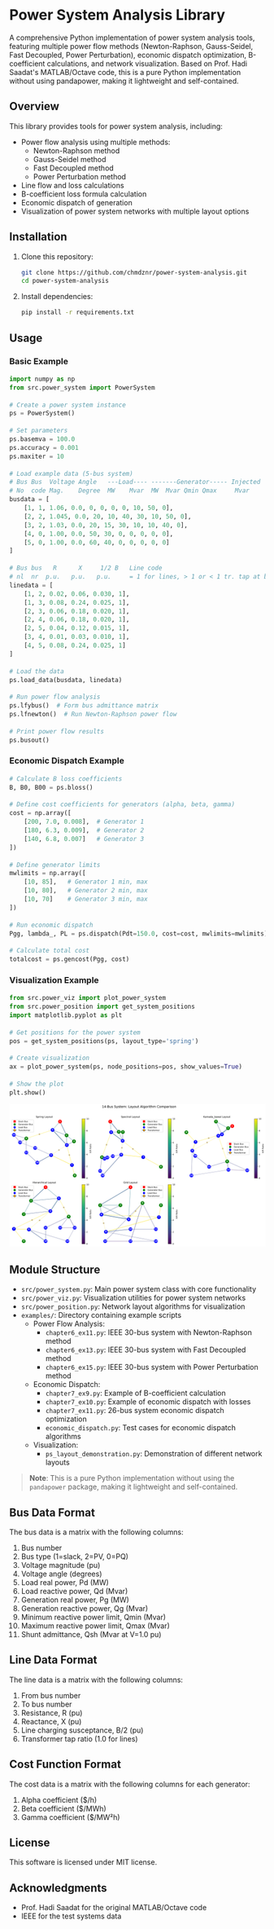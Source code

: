# Power System Analysis Library

A comprehensive Python implementation of power system analysis tools, featuring multiple power flow methods (Newton-Raphson, Gauss-Seidel, Fast Decoupled, Power Perturbation), economic dispatch optimization, B-coefficient calculations, and network visualization. Based on Prof. Hadi Saadat's MATLAB/Octave code, this is a pure Python implementation without using pandapower, making it lightweight and self-contained.

## Overview

This library provides tools for power system analysis, including:

- Power flow analysis using multiple methods:
  - Newton-Raphson method
  - Gauss-Seidel method
  - Fast Decoupled method
  - Power Perturbation method
- Line flow and loss calculations
- B-coefficient loss formula calculation
- Economic dispatch of generation
- Visualization of power system networks with multiple layout options

## Installation

1. Clone this repository:
   ```bash
   git clone https://github.com/chmdznr/power-system-analysis.git
   cd power-system-analysis
   ```

2. Install dependencies:
   ```bash
   pip install -r requirements.txt
   ```

## Usage

### Basic Example

```python
import numpy as np
from src.power_system import PowerSystem

# Create a power system instance
ps = PowerSystem()

# Set parameters
ps.basemva = 100.0
ps.accuracy = 0.001
ps.maxiter = 10

# Load example data (5-bus system)
# Bus Bus  Voltage Angle   ---Load---- -------Generator----- Injected
# No  code Mag.    Degree  MW    Mvar  MW  Mvar Qmin Qmax     Mvar
busdata = [
    [1, 1, 1.06, 0.0, 0, 0, 0, 0, 10, 50, 0],
    [2, 2, 1.045, 0.0, 20, 10, 40, 30, 10, 50, 0],
    [3, 2, 1.03, 0.0, 20, 15, 30, 10, 10, 40, 0],
    [4, 0, 1.00, 0.0, 50, 30, 0, 0, 0, 0, 0],
    [5, 0, 1.00, 0.0, 60, 40, 0, 0, 0, 0, 0]
]

# Bus bus   R      X     1/2 B   Line code
# nl  nr  p.u.   p.u.   p.u.     = 1 for lines, > 1 or < 1 tr. tap at bus nl
linedata = [
    [1, 2, 0.02, 0.06, 0.030, 1],
    [1, 3, 0.08, 0.24, 0.025, 1],
    [2, 3, 0.06, 0.18, 0.020, 1],
    [2, 4, 0.06, 0.18, 0.020, 1],
    [2, 5, 0.04, 0.12, 0.015, 1],
    [3, 4, 0.01, 0.03, 0.010, 1],
    [4, 5, 0.08, 0.24, 0.025, 1]
]

# Load the data
ps.load_data(busdata, linedata)

# Run power flow analysis
ps.lfybus()  # Form bus admittance matrix
ps.lfnewton()  # Run Newton-Raphson power flow

# Print power flow results
ps.busout()
```

### Economic Dispatch Example

```python
# Calculate B loss coefficients
B, B0, B00 = ps.bloss()

# Define cost coefficients for generators (alpha, beta, gamma)
cost = np.array([
    [200, 7.0, 0.008],  # Generator 1
    [180, 6.3, 0.009],  # Generator 2
    [140, 6.8, 0.007]   # Generator 3
])

# Define generator limits
mwlimits = np.array([
    [10, 85],   # Generator 1 min, max
    [10, 80],   # Generator 2 min, max
    [10, 70]    # Generator 3 min, max
])

# Run economic dispatch
Pgg, lambda_, PL = ps.dispatch(Pdt=150.0, cost=cost, mwlimits=mwlimits)

# Calculate total cost
totalcost = ps.gencost(Pgg, cost)
```

### Visualization Example

```python
from src.power_viz import plot_power_system
from src.power_position import get_system_positions
import matplotlib.pyplot as plt

# Get positions for the power system
pos = get_system_positions(ps, layout_type='spring')

# Create visualization
ax = plot_power_system(ps, node_positions=pos, show_values=True)

# Show the plot
plt.show()
```

![Layout Comparison](examples/layout_comparison_ieee14.png)

## Module Structure

- `src/power_system.py`: Main power system class with core functionality
- `src/power_viz.py`: Visualization utilities for power system networks
- `src/power_position.py`: Network layout algorithms for visualization
- `examples/`: Directory containing example scripts
  - Power Flow Analysis:
    - `chapter6_ex11.py`: IEEE 30-bus system with Newton-Raphson method
    - `chapter6_ex13.py`: IEEE 30-bus system with Fast Decoupled method
    - `chapter6_ex15.py`: IEEE 30-bus system with Power Perturbation method
  - Economic Dispatch:
    - `chapter7_ex9.py`: Example of B-coefficient calculation
    - `chapter7_ex10.py`: Example of economic dispatch with losses
    - `chapter7_ex11.py`: 26-bus system economic dispatch optimization
    - `economic_dispatch.py`: Test cases for economic dispatch algorithms
  - Visualization:
    - `ps_layout_demonstration.py`: Demonstration of different network layouts

> **Note**: This is a pure Python implementation without using the `pandapower` package, making it lightweight and self-contained.

## Bus Data Format

The bus data is a matrix with the following columns:
1. Bus number
2. Bus type (1=slack, 2=PV, 0=PQ)
3. Voltage magnitude (pu)
4. Voltage angle (degrees)
5. Load real power, Pd (MW)
6. Load reactive power, Qd (Mvar)
7. Generation real power, Pg (MW)
8. Generation reactive power, Qg (Mvar)
9. Minimum reactive power limit, Qmin (Mvar)
10. Maximum reactive power limit, Qmax (Mvar)
11. Shunt admittance, Qsh (Mvar at V=1.0 pu)

## Line Data Format

The line data is a matrix with the following columns:
1. From bus number
2. To bus number
3. Resistance, R (pu)
4. Reactance, X (pu)
5. Line charging susceptance, B/2 (pu)
6. Transformer tap ratio (1.0 for lines)

## Cost Function Format

The cost data is a matrix with the following columns for each generator:
1. Alpha coefficient ($/h)
2. Beta coefficient ($/MWh)
3. Gamma coefficient ($/MW²h)

## License

This software is licensed under MIT license.

## Acknowledgments

- Prof. Hadi Saadat for the original MATLAB/Octave code
- IEEE for the test systems data